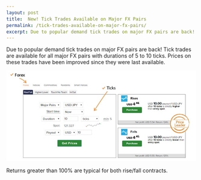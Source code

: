 ```yaml
---
layout: post
title:  New! Tick Trades Available on Major FX Pairs
permalink: /tick-trades-available-on-major-fx-pairs/
excerpt: Due to popular demand tick trades on major FX pairs are back! Tick trades are available for all major FX pairs with durations of 5 to 10 ticks.
---
```


Due to popular demand tick trades on major FX pairs are back! Tick trades are available for all major FX pairs with durations of 5 to 10 ticks.  Prices on these trades have been improved since they were last available. 

![](/post_images/FX-ticktrade-en.jpg)

Returns greater than 100% are typical for both rise/fall contracts. 
